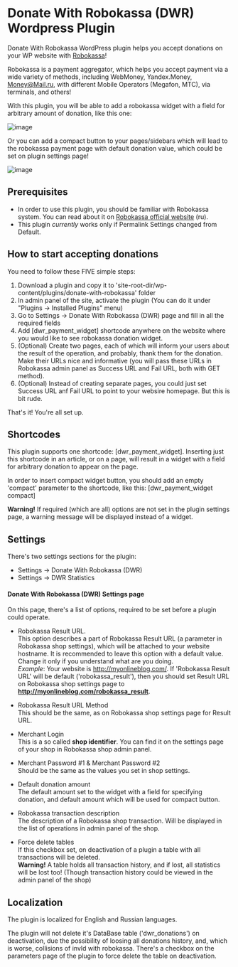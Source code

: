 # Donate With Robokassa (DWR) Wordpress Plugin
Donate With Robokassa WordPress plugin helps you accept donations on your WP website with [Robokassa](http://robokassa.ru "Robokassa Website")!

Robokassa is a payment aggregator, which helps you accept payment via a wide variety of methods, including WebMoney, Yandex.Money, Money@Mail.ru,
with different Mobile Operators (Megafon, MTC), via terminals, and others!

With this plugin, you will be able to add a robokassa widget with a field for arbitrary amount of donation, like this one:

![image](https://cloud.githubusercontent.com/assets/1384973/6256310/cbb23562-b7bf-11e4-9868-532b18fe5154.png)

Or you can add a compact button to your pages/sidebars which will lead to the robokassa payment page with default donation
value, which could be set on plugin settings page!

![image](https://cloud.githubusercontent.com/assets/1384973/6256359/2cb64ca4-b7c0-11e4-91ad-f4efc222d127.png)

## Prerequisites
* In order to use this plugin, you should be familiar with Robokassa system. You can read about it on [Robokassa official website](http://robokassa.ru "Robokassa Website") (ru).
* This plugin _currently_ works only if Permalink Settings changed from Default.

## How to start accepting donations
You need to follow these FIVE simple steps:

1. Download a plugin and copy it to 'site-root-dir/wp-content/plugins/donate-with-robokassa' folder
2. In admin panel of the site, activate the plugin (You can do it under "Plugins -> Installed Plugins" menu)
3. Go to Settings -> Donate With Robokassa (DWR) page and fill in all the required fields
4. Add [dwr_payment_widget] shortcode anywhere on the website where you would like to see robokassa donation widget.
5. (Optional) Create two pages, each of which will inform your users about the result of the operation, and probably, thank them for
   the donation. Make their URLs nice and informative (you will pass these URLs in Robokassa admin panel as Success URL and Fail URL,
   both with GET method).
6. (Optional) Instead of creating separate pages, you could just set Success URL anf Fail URL to point to your websire homepage. But this is bit rude.

That's it! You're all set up.


## Shortcodes
This plugin supports one shortcode: [dwr_payment_widget]. Inserting just this shortcode in an article, or on a page, will result in
a widget with a field for arbitrary donation to appear on the page.

In order to insert compact widget button, you should add an empty 'compact' parameter to the shortcode, like this: [dwr_payment_widget compact]

**Warning!** If required (which are all) options are not set in the plugin settings page, a warning message will be displayed instead of a widget.

## Settings
There's two settings sections for the plugin:

* Settings -> Donate With Robokassa (DWR)
* Settings -> DWR Statistics

#### Donate With Robokassa (DWR) Settings page
On this page, there's a list of options, required to be set before a plugin could operate.

* Robokassa Result URL.  
This option describes a part of Robokassa Result URL (a parameter in Robokassa shop settings), which will be attached to your website hostname.
It is recommended to leave this option with a default value. Change it only if you understand what are you doing.  
_Example_: Your website is http://myonlineblog.com/. If 'Robokassa Result URL' will be default ('robokassa_result'), then you should
set Result URL on Robokassa shop settings page to **http://myonlineblog.com/robokassa_result**.

* Robokassa Result URL Method  
This should be the same, as on Robokassa shop settings page for Result URL.

* Merchant Login  
This is a so called **shop identifier**. You can find it on the settings page of your shop in Robokassa shop admin panel.

* Merchant Password #1 & Merchant Password #2  
Should be the same as the values you set in shop settings.

* Default donation amount  
The default amount set to the widget with a field for specifying donation, and default amount which will be used for compact button.

* Robokassa transaction description  
The description of a Robokassa shop transaction. Will be displayed in the list of operations in admin panel of the shop.

* Force delete tables  
If this checkbox set, on deactivation of a plugin a table with all transactions will be deleted.  
**Warning!** A table holds all transaction history, and if lost, all statistics will be lost too! (Though transaction history could be
viewed in the admin panel of the shop)

## Localization
The plugin is localized for English and Russian languages.

The plugin will not delete it's DataBase  table ('dwr_donations') on deactivation, due the possibility of loosing all donations history,
and, which is worse, collisions of invId with robokassa.
There's a checkbox on the parameters page of the plugin to force delete the table on deactivation.
